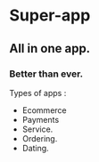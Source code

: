 # Super-app
## All in one app.
### Better than ever.

Types of apps : 
- Ecommerce
- Payments
- Service.
- Ordering.
- Dating.



